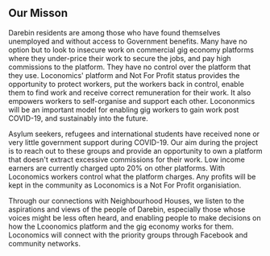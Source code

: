 ## Our Misson

Darebin residents are among those who have found themselves unemployed and without
access to Government benefits. Many have no option but to look to insecure work on
commercial gig economy platforms where they under-price their work to secure the jobs,
and pay high commissions to the platform. They have no control over the platform that
they use. Loconomics' platform and Not For Profit status provides the opportunity
to protect workers, put the workers back in control, enable them to find work and receive
correct remuneration for their work. It also empowers workers to self-organise and support
each other.
Locononmics will be an important model for enabling gig workers to gain work post
COVID-19, and sustainably into the future.

Asylum seekers, refugees and international students have received none or very little
government support during COVID-19. Our aim during the project is to reach out to these
groups and provide an opportunity to own a platform that doesn't extract excessive
commissions for their work. Low income earners are currently charged upto 20% on other platforms. 
With Loconomics workers control what the platform charges. 
Any profits will be kept in the community as Loconomics is a Not For Profit organisiation.

Through our connections with Neighbourhood Houses, we listen to the aspirations and
views of the people of Darebin, especially those whose voices might be less often
heard, and enabling people to make decisions on how the Lcoonomics platform and the
gig economy works for them. Loconomics will connect with the priority groups through
Facebook and community networks.

